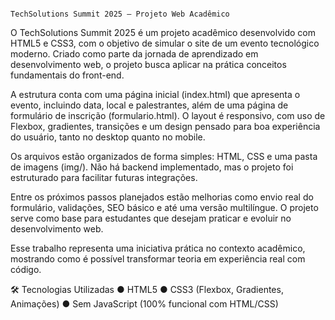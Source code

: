                                                                 TechSolutions Summit 2025 — Projeto Web Acadêmico

O TechSolutions Summit 2025 é um projeto acadêmico desenvolvido com HTML5 e CSS3, com o objetivo de simular o site de um evento tecnológico moderno. Criado como parte da jornada de aprendizado em desenvolvimento web, o projeto busca aplicar na prática conceitos fundamentais do front-end.

A estrutura conta com uma página inicial (index.html) que apresenta o evento, incluindo data, local e palestrantes, além de uma página de formulário de inscrição (formulario.html). O layout é responsivo, com uso de Flexbox, gradientes, transições e um design pensado para boa experiência do usuário, tanto no desktop quanto no mobile.

Os arquivos estão organizados de forma simples: HTML, CSS e uma pasta de imagens (img/). Não há backend implementado, mas o projeto foi estruturado para facilitar futuras integrações.

Entre os próximos passos planejados estão melhorias como envio real do formulário, validações, SEO básico e até uma versão multilíngue. O projeto serve como base para estudantes que desejam praticar e evoluir no desenvolvimento web.

Esse trabalho representa uma iniciativa prática no contexto acadêmico, mostrando como é possível transformar teoria em experiência real com código.

🛠️ Tecnologias Utilizadas
● HTML5
● CSS3 (Flexbox, Gradientes, Animações)
● Sem JavaScript (100% funcional com HTML/CSS)



